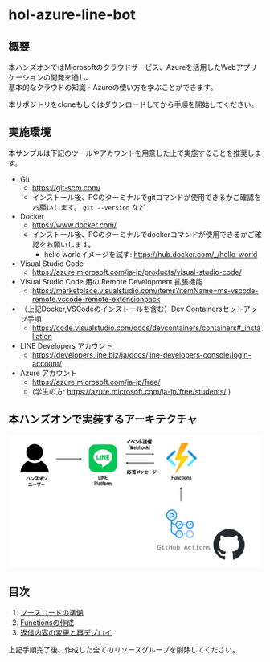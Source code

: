 # hol-azure-line-bot
## 概要
本ハンズオンではMicrosoftのクラウドサービス、Azureを活用したWebアプリケーションの開発を通し、  
基本的なクラウドの知識・Azureの使い方を学ぶことができます。  
  
本リポジトリをcloneもしくはダウンロードしてから手順を開始してください。

## 実施環境
本サンプルは下記のツールやアカウントを用意した上で実施することを推奨します。
- Git
    - https://git-scm.com/
    - インストール後、PCのターミナルでgitコマンドが使用できるかご確認をお願いします。 `git --version` など
- Docker
    - https://www.docker.com/
    - インストール後、PCのターミナルでdockerコマンドが使用できるかご確認をお願いします。
        - hello worldイメージを試す: https://hub.docker.com/_/hello-world
- Visual Studio Code
    - https://azure.microsoft.com/ja-jp/products/visual-studio-code/
- Visual Studio Code 用の Remote Development 拡張機能
    - https://marketplace.visualstudio.com/items?itemName=ms-vscode-remote.vscode-remote-extensionpack
- （上記Docker,VSCodeのインストールを含む）Dev Containersセットアップ手順
    - https://code.visualstudio.com/docs/devcontainers/containers#_installation
- LINE Developers アカウント
    - https://developers.line.biz/ja/docs/line-developers-console/login-account/
- Azure アカウント
    - https://azure.microsoft.com/ja-jp/free/
    - (学生の方: https://azure.microsoft.com/ja-jp/free/students/ )

## 本ハンズオンで実装するアーキテクチャ
![アーキテクチャ図](./docs/images/hol-azure-line-bot-architecture.png)

## 目次
1. [ソースコードの準備](./docs/1-prepare-sourcecode.md)
2. [Functionsの作成](./docs/2-functions-create.md)
3. [返信内容の変更と再デプロイ](/docs/3-reply-redeploy.md)

上記手順完了後、作成した全てのリソースグループを削除してください。
